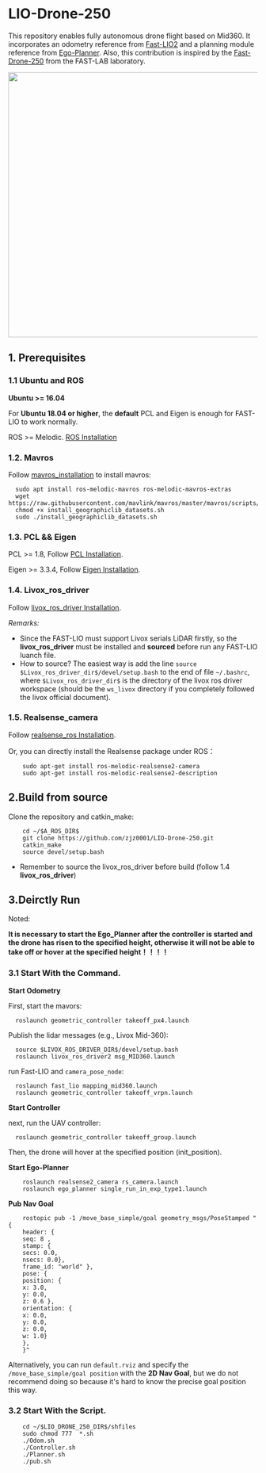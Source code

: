 # LIO-Drone-250
This repository enables fully autonomous drone flight based on Mid360. It incorporates an odometry reference from [Fast-LIO2](https://github.com/hku-mars/FAST_LIO) and a planning module reference from [Ego-Planner](https://github.com/ZJU-FAST-Lab/ego-planner-swarm). Also, this contribution is inspired by the [Fast-Drone-250](https://github.com/ZJU-FAST-Lab/Fast-Drone-250) from the FAST-LAB laboratory.
<div align="center">
    <img src="pic/lio_drone_outdoor.gif" width="950" height="535"/>
</div>

## 1. Prerequisites
### 1.1 **Ubuntu** and **ROS**
**Ubuntu >= 16.04**

For **Ubuntu 18.04 or higher**, the **default** PCL and Eigen is enough for FAST-LIO to work normally.

ROS    >= Melodic. [ROS Installation](http://wiki.ros.org/ROS/Installation)

### 1.2. **Mavros**
Follow [mavros_installation](https://docs.px4.io/main/en/ros/mavros_installation.html) to install mavros:

  ``` 
    sudo apt install ros-melodic-mavros ros-melodic-mavros-extras
    wget https://raw.githubusercontent.com/mavlink/mavros/master/mavros/scripts/install_geographiclib_datasets.sh
    chmod +x install_geographiclib_datasets.sh
    sudo ./install_geographiclib_datasets.sh
 ```
  
### 1.3. **PCL && Eigen**
PCL    >= 1.8,   Follow [PCL Installation](http://www.pointclouds.org/downloads/linux.html).

Eigen  >= 3.3.4, Follow [Eigen Installation](http://eigen.tuxfamily.org/index.php?title=Main_Page).

### 1.4. **Livox_ros_driver**
Follow [livox_ros_driver Installation](https://github.com/Livox-SDK/livox_ros_driver).

*Remarks:*
- Since the FAST-LIO must support Livox serials LiDAR firstly, so the **livox_ros_driver** must be installed and **sourced** before run any FAST-LIO luanch file.
- How to source? The easiest way is add the line ``` source $Livox_ros_driver_dir$/devel/setup.bash ``` to the end of file ``` ~/.bashrc ```, where ``` $Livox_ros_driver_dir$ ``` is the directory of the livox ros driver workspace (should be the ``` ws_livox ``` directory if you completely followed the livox official document).
  
 ### 1.5. **Realsense_camera**
 Follow [realsense_ros Installation](https://github.com/IntelRealSense/realsense-ros/tree/ros1-legacy).
 
 Or, you can directly install the Realsense package under ROS：

  ```
      sudo apt-get install ros-melodic-realsense2-camera
      sudo apt-get install ros-melodic-realsense2-description
```

## 2.Build from source
Clone the repository and catkin_make:

```
    cd ~/$A_ROS_DIR$
    git clone https://github.com/zjz0001/LIO-Drone-250.git
    catkin_make
    source devel/setup.bash
```
- Remember to source the livox_ros_driver before build (follow 1.4 **livox_ros_driver**)

## 3.Deirctly Run
Noted:

**It is necessary to start the Ego_Planner after the controller is started and the drone has risen to the specified height, otherwise it will not be able to take off or hover at the specified height！！！！**

### 3.1 Start With the Command.
**Start  Odometry**
  
First, start the mavors:

```
  roslaunch geometric_controller takeoff_px4.launch
```

Publish the lidar messages (e.g., Livox Mid-360):

```
  source $LIVOX_ROS_DRIVER_DIR$/devel/setup.bash
  roslaunch livox_ros_driver2 msg_MID360.launch
```
run Fast-LIO and `camera_pose_node`:
```
  roslaunch fast_lio mapping_mid360.launch
  roslaunch geometric_controller takeoff_vrpn.launch
```

**Start  Controller**
  
next, run the UAV controller:

```
  roslaunch geometric_controller takeoff_group.launch
```

Then, the drone will hover at the specified position (init_position).

**Start  Ego-Planner**
  
```
    roslaunch realsense2_camera rs_camera.launch
    roslaunch ego_planner single_run_in_exp_type1.launch
```

**Pub Nav Goal**
```
    rostopic pub -1 /move_base_simple/goal geometry_msgs/PoseStamped "{
    header: {
    seq: 8 ,
    stamp: {
    secs: 0.0,
    nsecs: 0.0},
    frame_id: "world" },
    pose: {
    position: {
    x: 3.0,
    y: 0.0,
    z: 0.6 },
    orientation: {
    x: 0.0,
    y: 0.0,
    z: 0.0,
    w: 1.0}
    },
    }"
```
Alternatively, you can run `default.rviz` and specify the `/move_base_simple/goal position` with the **2D Nav Goal**, but we do not recommend doing so because it's hard to know the precise goal position this way.

### 3.2 Start With the Script.

```
    cd ~/$LIO_DRONE_250_DIR$/shfiles
    sudo chmod 777  *.sh
    ./Odom.sh
    ./Controller.sh
    ./Planner.sh
    ./pub.sh
```
